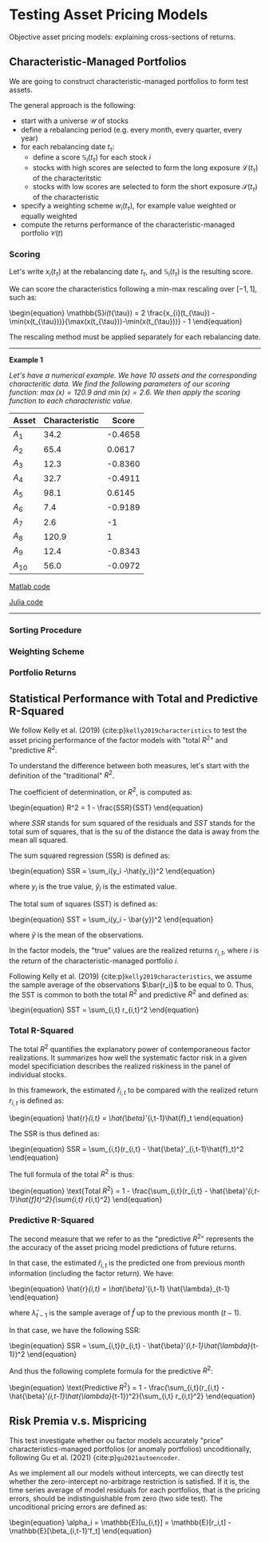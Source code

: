 # Testing Asset Pricing Models

Objective asset pricing models: explaining cross-sections of returns.

## Characteristic-Managed Portfolios

We are going to construct characteristic-managed portfolios to form test assets.

The general approach is the following:

- start with a universe $\mathcal{U}$ of stocks
- define a rebalancing period (e.g. every month, every quarter, every year)
- for each rebalancing date $t_{\tau}$:
    - define a score $\mathbb{S}_i(t_{\tau})$ for each stock $i$
    - stocks with high scores are selected to form the long exposure $\mathcal{L}(t_{\tau})$ of the characteritstic
    - stocks with low scores are selected to form the short exposure $\mathcal{S}(t_{\tau})$ of the characteristic
- specify a weighting scheme $w_i(t_{\tau})$, for example value weighted or equally weighted
- compute the returns performance of the characteristic-managed portfolio $\mathcal{C}(t)$
### Scoring

Let's write $x_i(t_{\tau})$ at the rebalancing date $t_{\tau}$, and $\mathbb{S}_i(t_{\tau})$ is the resulting score.

We can score the characteristics following a min-max rescaling over $[-1, 1]$, such as:

\begin{equation}
\mathbb{S}_i(t_{\tau}) = 2 \frac{x_{i}(t_{\tau}) - \min(x(t_{\tau}))}{\max(x(t_{\tau}))-\min(x(t_{\tau}))} - 1
\end{equation}

The rescaling method must be applied separately for each rebalancing date. 

---
**Example 1**

*Let's have a numerical example. We have 10 assets and the corresponding characteritic data. We find the following parameters of our scoring function: $\max(x) = 120.9$ and $\min(x) = 2.6$. We then apply the scoring function to each characteristic value.*

| Asset | Characteristic | Score  | 
|---|---|---|
| $A_1$  | 34.2  | -0.4658  |
| $A_2$  |  65.4 | 0.0617  |
| $A_3$ | 12.3  | -0.8360  |
| $A_4$ | 32.7  |  -0.4911 |
| $A_5$ |  98.1 | 0.6145  |
| $A_6$ |  7.4 |  -0.9189 |
| $A_7$ |  2.6 | -1  |
| $A_8$ | 120.9  | 1  |
| $A_9$ |  12.4 |  -0.8343 |
| $A_{10}$ |  56.0 |  -0.0972 |

[Matlab code](https://github.com/tlorans/FactorInvesting/blob/main/materials/matlab/chap1/example1.m)


[Julia code](https://github.com/tlorans/FactorInvesting/blob/main/materials/julia/chap1/example1.jl)

---
### Sorting Procedure

### Weighting Scheme

### Portfolio Returns

## Statistical Performance with Total and Predictive R-Squared

We follow Kelly et al. (2019) {cite:p}`kelly2019characteristics` to test the asset pricing performance of the factor models with "total $R^2$" and "predictive $R^2$. 

To understand the difference between both measures, let's start with the definition of the "traditional" $R^2$. 

The coefficient of determination, or $R^2$, is computed as:

\begin{equation}
R^2 = 1 - \frac{SSR}{SST}
\end{equation}

where $SSR$ stands for sum squared of the residuals and $SST$ stands for the total sum of squares, that is the su of the distance the data is away from the mean all squared.

The sum squared regression (SSR) is defined as:

\begin{equation}
SSR = \sum_i(y_i -\hat{y_i})^2
\end{equation}

where $y_i$ is the true value, $\hat{y}_i$ is the estimated value.

The total sum of squares (SST) is defined as:

\begin{equation}
SST = \sum_i(y_i - \bar{y})^2
\end{equation}

where $\bar{y}$ is the mean of the observations.

In the factor models, the "true" values are the realized returns $r_{i,t}$, where $i$ is the return of the characteristic-managed portfolio $i$.

Following Kelly et al. (2019) {cite:p}`kelly2019characteristics`, we assume the sample average of the observations $\bar{r_i}$ to be equal to 0. Thus, the SST is common to both the total $R^2$ and predictive $R^2$ and defined as:

\begin{equation}
SST = \sum_{i,t} r_{i,t}^2
\end{equation}

### Total R-Squared

The total $R^2$ quantifies the explanatory power of contemporaneous factor realizations. It summarizes how well the systematic factor risk in a given model specificiation describes the realized riskiness in the panel of individual stocks.

In this framework, the estimated $\hat{r}_{i,t}$ to be compared with the realized return $r_{i,t}$ is defined as:

\begin{equation}
\hat{r}_{i,t} = \hat{\beta}'_{i,t-1}\hat{f}_t
\end{equation}

The SSR is thus defined as:

\begin{equation}
SSR = \sum_{i,t}(r_{i,t} - \hat{\beta}'_{i,t-1}\hat{f}_t)^2
\end{equation}

The full formula of the total $R^2$ is thus:

\begin{equation}
\text{Total $R^2$} = 1 - \frac{\sum_{i,t}(r_{i,t} - \hat{\beta}'_{i,t-1}\hat{f}_t)^2}{\sum_{i,t} r_{i,t}^2}
\end{equation}

### Predictive R-Squared

The second measure that we refer to as the "predictive $R^2$" represents the the accuracy of the asset pricing model predictions of future returns. 

In that case, the estimated $\hat{r}_{i,t}$ is the predicted one from previous month information (including the factor return). We have:

\begin{equation}
\hat{r}_{i,t} = \hat{\beta}'_{i,t-1} \hat{\lambda}_{t-1}
\end{equation}

where $\hat{\lambda}_{t-1}$ is the sample average of $\hat{f}$ up to the previous month ($t-1$).

In that case, we have the following SSR:

\begin{equation}
SSR = \sum_{i,t}(r_{i,t} - \hat{\beta}'_{i,t-1}\hat{\lambda}_{t-1})^2
\end{equation}

And thus the following complete formula for the predictive $R^2$:

\begin{equation}
\text{Predictive $R^2$} = 1 - \frac{\sum_{i,t}(r_{i,t} - \hat{\beta}'_{i,t-1}\hat{\lambda}_{t-1})^2}{\sum_{i,t} r_{i,t}^2}
\end{equation}
## Risk Premia v.s. Mispricing

This test investigate whether ou factor models accurately "price" characteristics-managed portfolios (or anomaly portfolios) uncoditionally, following Gu et al. (2021) {cite:p}`gu2021autoencoder`.

As we implement all our models without intercepts, we can directly test whether the zero-intercept no-arbitrage restriction is satisfied. If it is, the time series average of model residuals for each portfolios, that is the pricing errors, should be indistinguishable from zero (two side test). The uncoditional pricing errors are defined as:

\begin{equation}
\alpha_i = \mathbb{E}[u_{i,t}] = \mathbb{E}[r_i,t] - \mathbb{E}[\beta_{i,t-1}'f_t]
\end{equation}